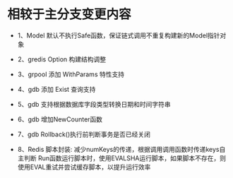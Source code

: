 # 相较于主分支变更内容
- 1、Model 默认不执行Safe函数，保证链式调用不重复构建新的Model指针对象

- 2、gredis Option 构建结构调整

- 3、grpool 添加 WithParams 特性支持

- 4、gdb 添加 Exist 查询支持

- 5、gdb 支持根据数据库字段类型转换日期和时间字符串

- 6、gdb 增加NewCounter函数

- 7、gdb Rollback()执行前判断事务是否已经关闭

- 8、Redis 脚本封装:
减少numKeys的传递，根据调用调用函数时传递keys自主判断
Run函数运行脚本时，使用EVALSHA运行脚本，如果脚本不存在，则使用EVAL重试并尝试缓存脚本，以提升运行效率
